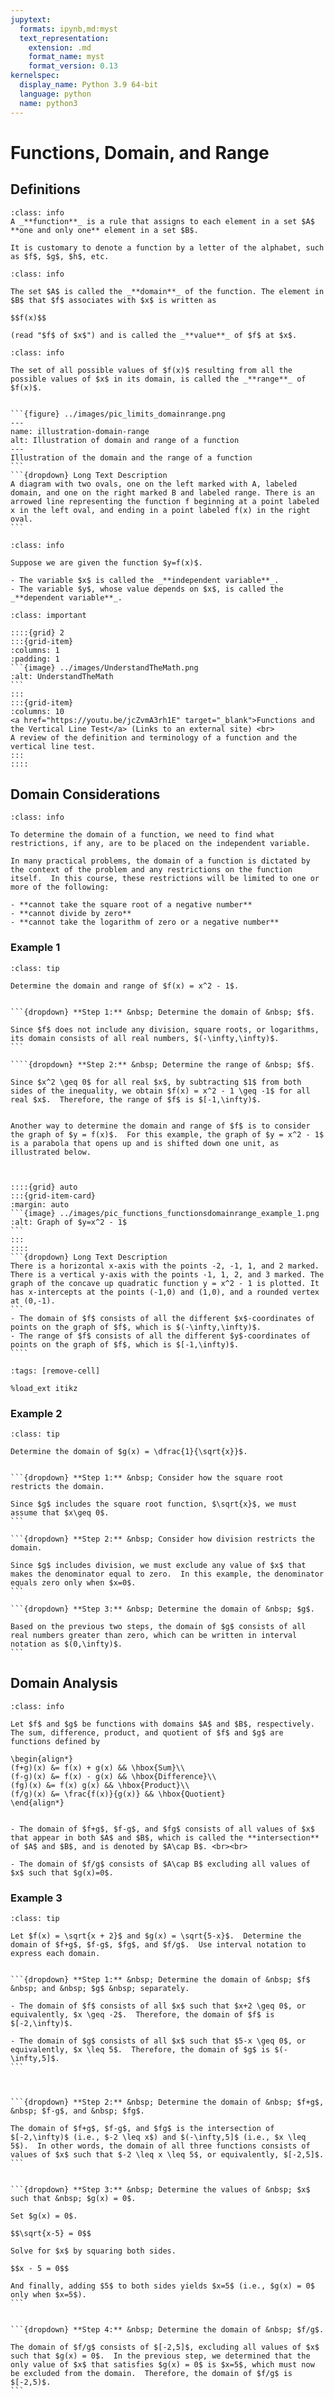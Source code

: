 ```yaml
---
jupytext:
  formats: ipynb,md:myst
  text_representation:
    extension: .md
    format_name: myst
    format_version: 0.13
kernelspec:
  display_name: Python 3.9 64-bit
  language: python
  name: python3
---
```

# Functions, Domain, and Range

## Definitions

```{admonition} Definition
:class: info
A _**function**_ is a rule that assigns to each element in a set $A$ **one and only one** element in a set $B$.

It is customary to denote a function by a letter of the alphabet, such as $f$, $g$, $h$, etc.
```



```{admonition} Definition
:class: info

The set $A$ is called the _**domain**_ of the function. The element in $B$ that $f$ associates with $x$ is written as 

$$f(x)$$ 

(read "$f$ of $x$") and is called the _**value**_ of $f$ at $x$.
```

````{admonition} Definition
:class: info

The set of all possible values of $f(x)$ resulting from all the possible values of $x$ in its domain, is called the _**range**_ of $f(x)$.


```{figure} ../images/pic_limits_domainrange.png
---
name: illustration-domain-range
alt: Illustration of domain and range of a function
---
Illustration of the domain and the range of a function
```
```{dropdown} Long Text Description
A diagram with two ovals, one on the left marked with A, labeled domain, and one on the right marked B and labeled range. There is an arrowed line representing the function f beginning at a point labeled x in the left oval, and ending in a point labeled f(x) in the right oval.
```
````

```{admonition} Definition
:class: info

Suppose we are given the function $y=f(x)$.  

- The variable $x$ is called the _**independent variable**_.
- The variable $y$, whose value depends on $x$, is called the _**dependent variable**_.
```



````{admonition} Video Resource
:class: important

::::{grid} 2
:::{grid-item}
:columns: 1
:padding: 1
```{image} ../images/UnderstandTheMath.png
:alt: UnderstandTheMath
```
:::
:::{grid-item}
:columns: 10
<a href="https://youtu.be/jcZvmA3rh1E" target="_blank">Functions and the Vertical Line Test</a> (Links to an external site) <br>
A review of the definition and terminology of a function and the vertical line test.
:::
::::
````




## Domain Considerations

```{admonition} Restrictions on the Domain
:class: info

To determine the domain of a function, we need to find what restrictions, if any, are to be placed on the independent variable. 

In many practical problems, the domain of a function is dictated by the context of the problem and any restrictions on the function itself.  In this course, these restrictions will be limited to one or more of the following:

- **cannot take the square root of a negative number**
- **cannot divide by zero**
- **cannot take the logarithm of zero or a negative number**
```


### Example 1
`````{admonition} Find the domain and range
:class: tip

Determine the domain and range of $f(x) = x^2 - 1$.  


```{dropdown} **Step 1:** &nbsp; Determine the domain of &nbsp; $f$.

Since $f$ does not include any division, square roots, or logarithms, its domain consists of all real numbers, $(-\infty,\infty)$.
```

````{dropdown} **Step 2:** &nbsp; Determine the range of &nbsp; $f$. 

Since $x^2 \geq 0$ for all real $x$, by subtracting $1$ from both sides of the inequality, we obtain $f(x) = x^2 - 1 \geq -1$ for all real $x$.  Therefore, the range of $f$ is $[-1,\infty)$.


Another way to determine the domain and range of $f$ is to consider the graph of $y = f(x)$.  For this example, the graph of $y = x^2 - 1$ is a parabola that opens up and is shifted down one unit, as illustrated below.



::::{grid} auto
:::{grid-item-card}
:margin: auto
```{image} ../images/pic_functions_functionsdomainrange_example_1.png
:alt: Graph of $y=x^2 - 1$
```
:::
::::
```{dropdown} Long Text Description
There is a horizontal x-axis with the points -2, -1, 1, and 2 marked. There is a vertical y-axis with the points -1, 1, 2, and 3 marked. The graph of the concave up quadratic function y = x^2 - 1 is plotted. It has x-intercepts at the points (-1,0) and (1,0), and a rounded vertex at (0,-1).
```
- The domain of $f$ consists of all the different $x$-coordinates of points on the graph of $f$, which is $(-\infty,\infty)$.  
- The range of $f$ consists of all the different $y$-coordinates of points on the graph of $f$, which is $[-1,\infty)$. 
````
`````

```{code-cell}
:tags: [remove-cell]

%load_ext itikz
```

<!--
```{code-cell}
:tags: [remove-input]

%%itikz
\documentclass[tikz]{standalone}
\begin{document}
\begin{tikzpicture}[scale=2.0]

%\draw[black,fill=white] (-3,-2) rectangle (3,4);
%\draw[very thin,color=lightgray,step=0.5] (-3.4,-4.9) grid (3.4,0.9);
%\draw[very thin,color=gray,step=2] (-3.5,-5) grid (3.5,1);

\draw[->] (-2.5,0) -- (2.5,0) node[below] {$x$};
\draw[->] (0,-1.5) -- (0,3.5) node[right] {$y$};
       
%s\node[right] at (0.9, -0.5){$y = x^2-4$};

% tick marks
\foreach \x in {-2,-1,1,2} 
	\draw [thick] (\x cm,2pt) -- (\x cm,-2pt) node[below] {$\x$};
\foreach \y in {-1,1,2,3} 
	\draw [thick] (-2pt,\y cm) -- (2pt,\y cm) node[right] {$\y$};


\draw[domain=-2.1:2.1,smooth,variable=\x,blue,ultra thick] plot ({\x},{\x*\x- 1});

\end{tikzpicture}
\end{document}
```
-->


### Example 2
````{admonition} Find the domain
:class: tip

Determine the domain of $g(x) = \dfrac{1}{\sqrt{x}}$.


```{dropdown} **Step 1:** &nbsp; Consider how the square root restricts the domain.

Since $g$ includes the square root function, $\sqrt{x}$, we must assume that $x\geq 0$.
```

```{dropdown} **Step 2:** &nbsp; Consider how division restricts the domain.

Since $g$ includes division, we must exclude any value of $x$ that makes the denominator equal to zero.  In this example, the denominator equals zero only when $x=0$.
```

```{dropdown} **Step 3:** &nbsp; Determine the domain of &nbsp; $g$.

Based on the previous two steps, the domain of $g$ consists of all real numbers greater than zero, which can be written in interval notation as $(0,\infty)$.
```
````

## Domain Analysis

```{admonition} The Sum, Difference, Product, and Quotient of Two Functions and their Domains
:class: info

Let $f$ and $g$ be functions with domains $A$ and $B$, respectively.  The sum, difference, product, and quotient of $f$ and $g$ are functions defined by

\begin{align*}
(f+g)(x) &= f(x) + g(x) && \hbox{Sum}\\
(f-g)(x) &= f(x) - g(x) && \hbox{Difference}\\
(fg)(x) &= f(x) g(x) && \hbox{Product}\\
(f/g)(x) &= \frac{f(x)}{g(x)} && \hbox{Quotient}
\end{align*}


- The domain of $f+g$, $f-g$, and $fg$ consists of all values of $x$ that appear in both $A$ and $B$, which is called the **intersection** of $A$ and $B$, and is denoted by $A\cap B$. <br><br>

- The domain of $f/g$ consists of $A\cap B$ excluding all values of $x$ such that $g(x)=0$.
```




### Example 3
````{admonition} Find the domain
:class: tip

Let $f(x) = \sqrt{x + 2}$ and $g(x) = \sqrt{5-x}$.  Determine the domain of $f+g$, $f-g$, $fg$, and $f/g$.  Use interval notation to express each domain.


```{dropdown} **Step 1:** &nbsp; Determine the domain of &nbsp; $f$ &nbsp; and &nbsp; $g$ &nbsp; separately.

- The domain of $f$ consists of all $x$ such that $x+2 \geq 0$, or equivalently, $x \geq -2$.  Therefore, the domain of $f$ is $[-2,\infty)$.

- The domain of $g$ consists of all $x$ such that $5-x \geq 0$, or equivalently, $x \leq 5$.  Therefore, the domain of $g$ is $(-\infty,5]$.
```



```{dropdown} **Step 2:** &nbsp; Determine the domain of &nbsp; $f+g$, &nbsp; $f-g$, and &nbsp; $fg$.

The domain of $f+g$, $f-g$, and $fg$ is the intersection of $[-2,\infty)$ (i.e., $-2 \leq x$) and $(-\infty,5]$ (i.e., $x \leq 5$).  In other words, the domain of all three functions consists of values of $x$ such that $-2 \leq x \leq 5$, or equivalently, $[-2,5]$.
```


```{dropdown} **Step 3:** &nbsp; Determine the values of &nbsp; $x$ such that &nbsp; $g(x) = 0$.

Set $g(x) = 0$.

$$\sqrt{x-5} = 0$$

Solve for $x$ by squaring both sides.

$$x - 5 = 0$$

And finally, adding $5$ to both sides yields $x=5$ (i.e., $g(x) = 0$ only when $x=5$).
```


```{dropdown} **Step 4:** &nbsp; Determine the domain of &nbsp; $f/g$.

The domain of $f/g$ consists of $[-2,5]$, excluding all values of $x$ such that $g(x) = 0$.  In the previous step, we determined that the only value of $x$ that satisfies $g(x) = 0$ is $x=5$, which must now be excluded from the domain.  Therefore, the domain of $f/g$ is $[-2,5)$.
```
````